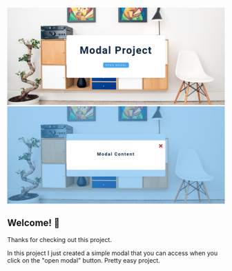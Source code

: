 ![Design preview for the Results summary component coding challenge](./design/preview-design.png)
![Design preview for the Results summary component coding challenge](./design/preview-design2.png)

## Welcome! 👋

Thanks for checking out this project.

In this project I just created a simple modal that you can access when you click on the "open modal" button. Pretty easy project. 
